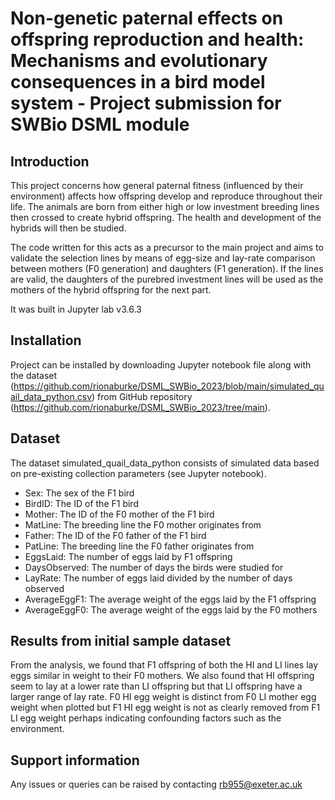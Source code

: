 # Non-genetic paternal effects on offspring reproduction and health: Mechanisms and evolutionary consequences in a bird model system - Project submission for SWBio DSML module


## Introduction


This project concerns how general paternal fitness (influenced by their environment) affects how offspring develop and reproduce throughout their life. The animals are born from either high or low investment breeding lines then crossed to create hybrid offspring. The health and development of the hybrids will then be studied.

The code written for this acts as a precursor to the main project and aims to validate the selection lines by means of egg-size and lay-rate comparison between mothers (F0 generation) and daughters (F1 generation). If the lines are valid, the daughters of the purebred investment lines will be used as the mothers of the hybrid offspring for the next part.

It was built in Jupyter lab v3.6.3


## Installation


Project can be installed by downloading Jupyter notebook file along with the dataset (https://github.com/rionaburke/DSML_SWBio_2023/blob/main/simulated_quail_data_python.csv) from GitHub repository (https://github.com/rionaburke/DSML_SWBio_2023/tree/main).


## Dataset

The dataset simulated_quail_data_python consists of simulated data based on pre-existing collection parameters (see Jupyter notebook).

- Sex: The sex of the F1 bird 
- BirdID: The ID of the F1 bird 
- Mother: The ID of the F0 mother of the F1 bird
- MatLine: The breeding line the F0 mother originates from 
- Father: The ID of the F0 father of the F1 bird
- PatLine: The breeding line the F0 father originates from 
- EggsLaid: The number of eggs laid by F1 offspring 
- DaysObserved: The number of days the birds were studied for
- LayRate: The number of eggs laid divided by the number of days observed
- AverageEggF1: The average weight of the eggs laid by the F1 offspring
- AverageEggF0: The average weight of the eggs laid by the F0 mothers


## Results from initial sample dataset


From the analysis, we found that F1 offspring of both the HI and LI lines lay eggs similar in weight to their F0 mothers. We also found that HI offspring seem to lay at a lower rate than LI offspring but that LI offspring have a larger range of lay rate. F0 HI egg weight is distinct from F0 LI mother egg weight when plotted but F1 HI egg weight is not as clearly removed from F1 LI egg weight perhaps indicating confounding factors such as the environment.


## Support information


Any issues or queries can be raised by contacting rb955@exeter.ac.uk





